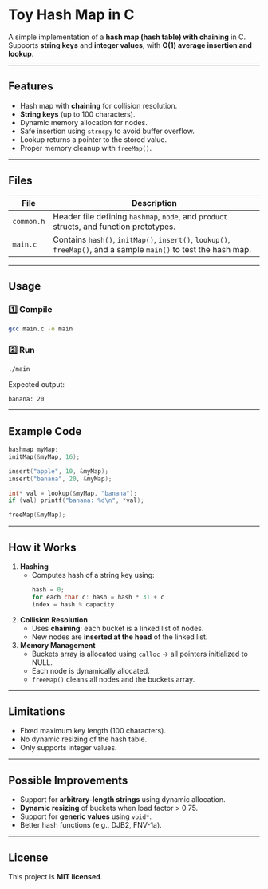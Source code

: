 # Toy Hash Map in C

A simple implementation of a **hash map (hash table) with chaining** in C.  
Supports **string keys** and **integer values**, with **O(1) average insertion and lookup**.

---

## Features

- Hash map with **chaining** for collision resolution.  
- **String keys** (up to 100 characters).  
- Dynamic memory allocation for nodes.  
- Safe insertion using `strncpy` to avoid buffer overflow.  
- Lookup returns a pointer to the stored value.  
- Proper memory cleanup with `freeMap()`.

---

## Files

| File | Description |
|------|-------------|
| `common.h` | Header file defining `hashmap`, `node`, and `product` structs, and function prototypes. |
| `main.c` | Contains `hash()`, `initMap()`, `insert()`, `lookup()`, `freeMap()`, and a sample `main()` to test the hash map. |

---

## Usage

### 1️⃣ Compile

```bash
gcc main.c -o main
```

### 2️⃣ Run

```bash
./main
```

Expected output:

```
banana: 20
```

---

## Example Code

```c
hashmap myMap;
initMap(&myMap, 16);

insert("apple", 10, &myMap);
insert("banana", 20, &myMap);

int* val = lookup(&myMap, "banana");
if (val) printf("banana: %d\n", *val);

freeMap(&myMap);
```

---

## How it Works

1. **Hashing**  
   - Computes hash of a string key using:  
     ```c
     hash = 0;
     for each char c: hash = hash * 31 + c
     index = hash % capacity
     ```
2. **Collision Resolution**  
   - Uses **chaining**: each bucket is a linked list of nodes.  
   - New nodes are **inserted at the head** of the linked list.
3. **Memory Management**  
   - Buckets array is allocated using `calloc` → all pointers initialized to NULL.  
   - Each node is dynamically allocated.  
   - `freeMap()` cleans all nodes and the buckets array.

---

## Limitations

- Fixed maximum key length (100 characters).  
- No dynamic resizing of the hash table.  
- Only supports integer values.

---

## Possible Improvements

- Support for **arbitrary-length strings** using dynamic allocation.  
- **Dynamic resizing** of buckets when load factor > 0.75.  
- Support for **generic values** using `void*`.  
- Better hash functions (e.g., DJB2, FNV-1a).

---

## License

This project is **MIT licensed**.